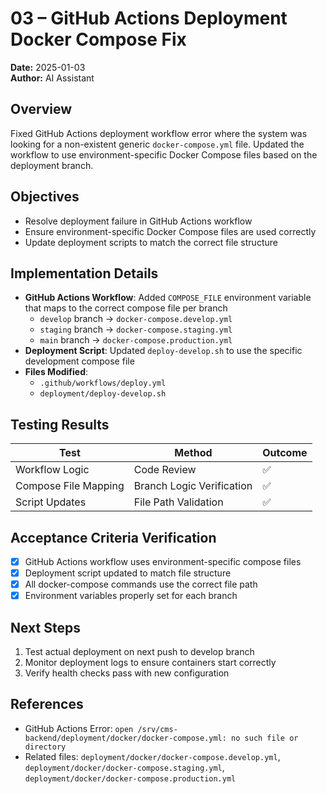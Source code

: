 # 03 – GitHub Actions Deployment Docker Compose Fix

**Date:** 2025-01-03  
**Author:** AI Assistant  

## Overview
Fixed GitHub Actions deployment workflow error where the system was looking for a non-existent generic `docker-compose.yml` file. Updated the workflow to use environment-specific Docker Compose files based on the deployment branch.

## Objectives
- Resolve deployment failure in GitHub Actions workflow
- Ensure environment-specific Docker Compose files are used correctly
- Update deployment scripts to match the correct file structure

## Implementation Details
- **GitHub Actions Workflow**: Added `COMPOSE_FILE` environment variable that maps to the correct compose file per branch
  - `develop` branch → `docker-compose.develop.yml`
  - `staging` branch → `docker-compose.staging.yml`
  - `main` branch → `docker-compose.production.yml`
- **Deployment Script**: Updated `deploy-develop.sh` to use the specific development compose file
- **Files Modified**:
  - `.github/workflows/deploy.yml`
  - `deployment/deploy-develop.sh`

## Testing Results
| Test | Method | Outcome |
|---|-----|---|
| Workflow Logic | Code Review | ✅ |
| Compose File Mapping | Branch Logic Verification | ✅ |
| Script Updates | File Path Validation | ✅ |

## Acceptance Criteria Verification
- [x] GitHub Actions workflow uses environment-specific compose files
- [x] Deployment script updated to match file structure
- [x] All docker-compose commands use the correct file path
- [x] Environment variables properly set for each branch

## Next Steps
1. Test actual deployment on next push to develop branch
2. Monitor deployment logs to ensure containers start correctly
3. Verify health checks pass with new configuration

## References
- GitHub Actions Error: `open /srv/cms-backend/deployment/docker/docker-compose.yml: no such file or directory`
- Related files: `deployment/docker/docker-compose.develop.yml`, `deployment/docker/docker-compose.staging.yml`, `deployment/docker/docker-compose.production.yml`
